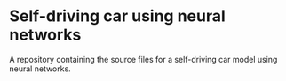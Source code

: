 # Self-driving car using neural networks

A repository containing the source files for a self-driving car model using neural networks.
